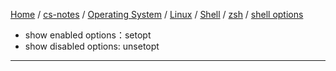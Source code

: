[Home](https://mengxianbin.github.io) /
[cs-notes](https://mengxianbin.github.io/cs-notes/site) /
[Operating System](https://mengxianbin.github.io/cs-notes/site/Operating%20System) /
[Linux](https://mengxianbin.github.io/cs-notes/site/Operating%20System/Linux) /
[Shell](https://mengxianbin.github.io/cs-notes/site/Operating%20System/Linux/Shell) /
[zsh](https://mengxianbin.github.io/cs-notes/site/Operating%20System/Linux/Shell/zsh) /
[shell options](https://mengxianbin.github.io/cs-notes/site/Operating%20System/Linux/Shell/zsh/shell%20options)

* show enabled options：setopt
* show disabled options: unsetopt

---
